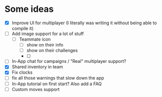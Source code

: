 # Some ideas

- [x] Improve UI for multiplayer (I literally was writing it without being able to compile it)
- [ ] Add image support for a lot of stuff
  - [ ] Teammate icon
    - [ ] show on their info
    - [ ] show on their challenges
    - [ ]
- [ ] In-App chat for campaigns / "Real" multiplayer support?
- [x] Shared inventory in team
- [x] Fix clocks
- [ ] fix all those warnings that slow down the app
- [ ] In-App tutorial on first start? Also add a FAQ
- [ ] Custom moves support
